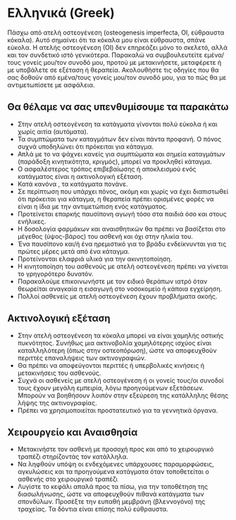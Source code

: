 # Ελληνικά (Greek)

Πάσχω από ατελή οστεογένεση (osteogenesis imperfecta, ΟΙ, εύθραυστα κόκαλα). Αυτό σημαίνει ότι τα κόκαλα μου είναι εύθραυστα, σπάνε εύκολα. Η ατελής οστεογένεση (ΟΙ) δεν επηρεάζει μόνο το σκελετό, αλλά και τον συνδετικό ιστό γενικότερα. Παρακαλώ να συμβουλευτείτε εμένα/τους γονείς μου/τον συνοδό μου, προτού με μετακινήσετε, μεταφέρετε ή με υποβάλετε σε εξέταση ή θεραπεία. Ακολουθήστε τις οδηγίες που θα σας δοθούν από εμένα/τους γονείς μου/τον συνοδό μου, για το πώς θα με αντιμετωπίσετε με ασφάλεια.

## Θα θέλαμε να σας υπενθυμίσουμε τα παρακάτω
- Στην ατελή οστεογένεση τα κατάγματα γίνονται  πολύ εύκολα ή και χωρίς αιτία (αυτόματα).
- Τα συμπτώματα των καταγμάτων δεν είναι πάντα προφανή. Ο πόνος συχνά υποδηλώνει ότι πρόκειται για κάταγμα.
- Απλά με το να ψάχνει κανείς για  συμπτώματα και σημεία καταγμάτων (παράδοξη κινητικότητα, κριγμός), μπορεί να προκληθεί κάταγμα.
- Ο ασφαλέστερος τρόπος επιβεβαίωσης ή αποκλεισμού ενός κατάγματος είναι η ακτινολογική εξέταση.
- Κατά κανόνα , τα κατάγματα πονάνε.
- Σε περίπτωση που υπάρχει πόνος, ακόμη και χωρίς να έχει διαπιστωθεί ότι πρόκειται για κάταγμα, η θεραπεία πρέπει ορισμένες φορές να είναι η ίδια με την αντιμετώπιση ενός κατάγματος.
- Προτείνεται επαρκής παυσίπονη αγωγή τόσο στα παιδιά όσο και στους ενήλικες.
- Η δοσολογία φαρμάκων και αναισθητικών θα πρέπει να βασίζεται στο μέγεθος (ύψος-βάρος) του ασθενή και όχι στην ηλικία του.
- Ένα παυσίπονο και/ή ένα ηρεμιστικό για το βράδυ ενδείκνυνται για τις πρώτες μέρες μετά από ένα κάταγμα.
- Προτείνονται ελαφριά υλικά για την ακινητοποίηση.
- Η κινητοποίηση του ασθενούς με ατελή οστεογένεση πρέπει να γίνεται το γρηγορότερο δυνατόν.
- Παρακαλούμε επικοινωνήστε με τον ειδικό θεράπων ιατρό όταν θεωρείται αναγκαία η εισαγωγή στο νοσοκομείο ή κάποια εγχείρηση.
- Πολλοί ασθενείς με ατελή οστεογένεση έχουν προβλήματα ακοής.

## Ακτινολογική εξέταση
- Στην ατελή οστεογένεση τα κόκαλα μπορεί να είναι χαμηλής οστικής πυκνότητος. Συνήθως μια ακτινοβολία χαμηλότερης ισχύος είναι καταλληλότερη (όπως στην οστεοπόρωση), ώστε να αποφευχθούν περιττές επαναλήψεις των ακτινογραφιών.
- Θα πρέπει να αποφεύγονται περιττές ή υπερβολικές κινήσεις ή μετακινήσεις του ασθενούς.
- Συχνά οι ασθενείς με ατελή οστεογένεση ή οι γονείς τους/οι συνοδοί τους έχουν μεγάλη εμπειρία, λόγω προηγούμενων εξετάσεων. Μπορούν να βοηθήσουν λοιπόν στην εξεύρεση της κατάλληλης θέσης λήψης της ακτινογραφίας.
- Πρέπει να χρησιμοποιείται προστατευτικό για τα γεννητικά όργανα.

## Χειρουργείο και Αναισθησία
- Μετακινήστε τον ασθενή με προσοχή προς και από το χειρουργικό τραπέζι στηρίζοντάς τον κατάλληλα.
- Να ληφθούν υπόψη οι ενδεχόμενες υπάρχουσες παραμορφώσεις, αγκυλώσεις  και τα προηγούμενα κατάγματα όταν τοποθετείται ο ασθενής στο χειρουργικό τραπέζι
- Λυγίστε το κεφάλι απαλά προς τα πίσω, για την τοποθέτηση της διασωλήνωσης, ώστε να αποφευχθούν πιθανά κατάγματα των σπονδύλων. Προσέξτε την ευπαθή μεμβράνη (βλεννογόνο) της τραχείας. Τα δόντια είναι επίσης πολύ εύθραυστα.